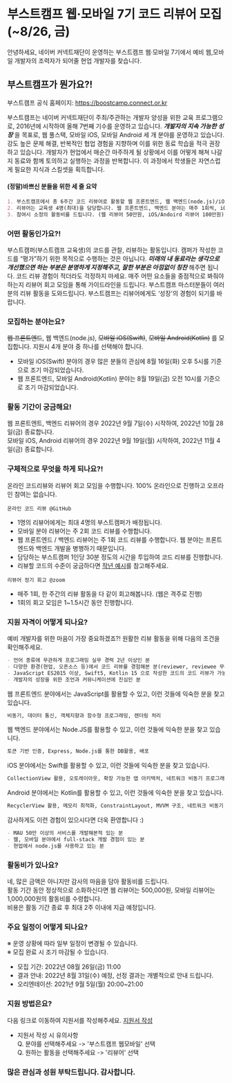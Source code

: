 # 부스트캠프 웹·모바일 7기 코드 리뷰어 모집(~8/26, 금)
안녕하세요, 네이버 커넥트재단이 운영하는 부스트캠프 웹·모바일 7기에서 예비 웹,모바일 개발자의 조력자가 되어줄 현업 개발자를 찾습니다.

## 부스트캠프가 뭔가요?!

부스트캠프 공식 홈페이지: https://boostcamp.connect.or.kr

부스트캠프는 네이버 커넥트재단이 주최/주관하는 개발자 양성을 위한 교육 프로그램으로, 2016년에 시작하여 올해 7번째 기수를 운영하고 있습니다. **_개발자의 지속 가능한 성장_** 을 목표로, 웹 풀스택, 모바일 iOS, 모바일 Android 세 개 분야를 운영하고 있습니다. 
강도 높은 문제 해결, 반복적인 협업 경험을 지향하며 이를 위한 동료 학습을 적극 권장하고 있습니다. 개발자가 현업에서 매순간 마주하게 될 상황에서 이를 어떻게 해쳐 나갈지 동료와 함께 토의하고 실행하는 과정을 반복합니다. 이 과정에서 학생들은 자연스럽게 필요한 지식과 스킬셋을 획득합니다. 


#### (정말)바쁘신 분들을 위한 세 줄 요약
```markdown
1. 부스트캠프에서 총 6주간 코드 리뷰어로 활동할 웹 프론트엔드, 웹 백엔드(node.js)/iOS(Swift)/Android(Kotlin) 개발자를 찾습니다. (최소 경력 2년 이상)
2. 리뷰어는 교육생 4명(최대)을 담당합니다. 웹 프론트엔드, 백엔드 분야는 매주 1회씩, iOS와 Android 분야는 매주 2회씩 코드를 리뷰하게 됩니다.
3. 참여시 소정의 활동비를 드립니다. (웹 리뷰어 50만원, iOS/Andoird 리뷰어 100만원)
```

### 어떤 활동인가요?!
부스트캠퍼(부스트캠프 교육생)의 코드를 관찰, 리뷰하는 활동입니다. 캠퍼가 작성한 코드를 “평가”하기 위한 목적으로 수행하는 것은 아닙니다. **_미래의 내 동료라는 생각으로 개선했으면 하는 부분은 분명하게 지정해주고, 잘한 부분은 아낌없이 칭찬_** 해주면 됩니다. 
코드 리뷰 경험이 적더라도 걱정하지 마세요. 매주 어떤 요소들을 중점적으로 봐줘야 하는지 리뷰어 회고 모임을 통해 가이드라인을 드립니다. 부스트캠프 마스터분들이 여러분의 리뷰 활동을 도와드립니다. 부스트캠프는 리뷰어에게도 ‘성장'의 경험이 되기를 바랍니다. 

### 모집하는 분야는요?
~~웹 프론트엔드~~, 웹 백엔드(node.js), ~~모바일 iOS(Swift)~~, ~~모바일 Android(Kotlin)~~ 를 모집합니다. 지원시 4개 분야 중 하나를 선택해야 합니다. <br>
- 모바일 iOS(Swift) 분야의 경우 많은 분들의 관심에 8월 16일(화) 오후 5시를 기준으로 조기 마감되었습니다.
- 웹 프론트엔드, 모바일 Android(Kotlin) 분야는 8월 19일(금) 오전 10시를 기준으로 조기 마감되었습니다.

### 활동 기간이 궁금해요!
웹 프론트엔트, 백엔드 리뷰어의 경우 2022년 9월 7일(수) 시작하여, 2022년 10월 28일(금) 종료합니다.<br>
모바일 iOS, Android 리뷰어의 경우 2022년 9월 19일(월) 시작하여, 2022년 11월 4일(금) 종료합니다.


### 구체적으로 무엇을 하게 되나요?!
온라인 코드리뷰와 리뷰어 회고 모임을 수행합니다. 100% 온라인으로 진행하고 오프라인 참여는 없습니다.

`온라인 코드 리뷰 @GitHub`
- 1명의 리뷰어에게는 최대 4명의 부스트캠퍼가 배정됩니다. 
- 모바일 분야 리뷰어는 주 2회 코드 리뷰를 수행합니다.
- 웹 프론트엔드 / 백엔드 리뷰어는 주 1회 코드 리뷰를 수행합니다. 웹 분야는 프론트엔드와 백엔드 개발을 병행하기 때문입니다.
- 담당하는 부스트캠퍼 1인당 30분 정도의 시간을 투입하여 코드 리뷰를 진행합니다.
- 리뷰할 코드의 수준이 궁금하다면 [작년 예시](https://github.com/boostcampwm-2021)를 참고해주세요.

`리뷰어 정기 회고 @zoom`
- 매주 1회, 한 주간의 리뷰 활동을 다 같이 회고해봅니다. (웹은 격주로 진행)
- 1회의 회고 모임은 1~1.5시간 동안 진행합니다.

### 지원 자격이 어떻게 되나요?
예비 개발자를 위한 마음이 가장 중요하겠죠?! 원활한 리뷰 활동을 위해 다음의 조건을 확인해주세요.
```markdown
- 언어 종류에 무관하게 프로그래밍 실무 경력 2년 이상인 분
- 다양한 환경(현업, 오픈소스 등)에서 코드 리뷰를 경험해본 분(reviewer, reviewee 무관)
- JavaScript ES2015 이상, Swift5, Kotlin 15 으로 작성한 코드의 코드 리뷰가 가능한 분
- 개발자의 성장을 위한 조언과 커뮤니케이션에 진심인 분
```
웹 프론트엔드 분야에서는 JavaScript를 활용할 수 있고, 이런 것들에 익숙한 분을 찾고 있습니다.
```markdown
비동기, 데이터 통신, 객체지향과 함수형 프로그래밍, 렌더링 처리
```
웹 백엔드 분야에서는 Node.JS를 활용할 수 있고, 이런 것들에 익숙한 분을 찾고 있습니다. 
```markdown
토큰 기반 인증, Express, Node.js를 통한 DB활용, 배포 
```
iOS 분야에서는 Swift를 활용할 수 있고, 이런 것들에 익숙한 분을 찾고 있습니다.
```markdown
CollectionView 활용, 오토레이아웃, 확장 가능한 앱 아키텍처, 네트워크 비동기 프로그래밍
```
Android 분야에서는 Kotlin를 활용할 수 있고, 이런 것들에 익숙한 분을 찾고 있습니다.
```markdown
RecyclerView 활용, 메모리 최적화, ConstraintLayout, MVVM 구조, 네트워크 비동기 프로그래밍
```

감사하게도 이런 경험이 있으시다면 더욱 환영합니다 :)
```markdown
- MAU 50만 이상의 서비스를 개발해본적 있는 분
- 웹, 모바일 분야에서 full-stack 개발 경험이 있는 분
- 현업에서 node.js를 사용하고 있는 분
```

### 활동비가 있나요?
네, 많은 금액은 아니지만 감사의 마음을 담아 활동비를 드립니다. <br>
활동 기간 동안 정상적으로 소화하신다면 웹 리뷰어는 500,000원, 모바일 리뷰어는 1,000,000원의 활동비를 수령합니다. <br>
비용은 활동 기간 종료 후 최대 2주 이내에 지급 예정입니다.

### 주요 일정이 어떻게 되나요?
※ 운영 상황에 따라 일부 일정이 변경될 수 있습니다.<br>
※ 모집 완료 시 조기 마감될 수 있습니다.
- 모집 기간: 2022년 08월 26일(금) 11:00  
- 결과 안내: 2022년 8월 31일(수) 예정, 선정 결과는 개별적으로 안내 드립니다. 
- 오리엔테이션: 2021년 9월 5일(월) 20:00~21:00 

### 지원 방법은요?
다음 링크로 이동하여 지원서를 작성해주세요. [지원서 작성](https://form.office.naver.com/form/responseView.cmd?formkey=NDg5NzMzYjktNjg0Yy00NWQ3LWJjNjctMzA4NWNlMzVlN2Q2&sourceId=urlshare)
* 지원서 작성 시 유의사항 <br>
Q. 분야를 선택해주세요 -> '부스트캠프 웹모바일' 선택 <br>
Q. 원하는 활동을 선택해주세요 -> '리뷰어' 선택 
 
### 많은 관심과 성원 부탁드립니다. 감사합니다.
